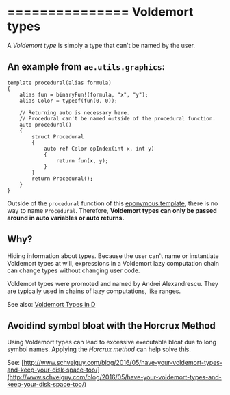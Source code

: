===============
Voldemort types
===============

A _Voldemort type_ is simply a type that can't be named by the user.

## An example from `ae.utils.graphics`:

```
template procedural(alias formula)
{
    alias fun = binaryFun!(formula, "x", "y");
    alias Color = typeof(fun(0, 0));

    // Returning auto is necessary here.
    // Procedural can't be named outside of the procedural function.
    auto procedural()
    {
        struct Procedural
        {
            auto ref Color opIndex(int x, int y)
            {
                return fun(x, y);
            }
        }
        return Procedural();
    }
}
```

Outside of the `procedural` function of this [eponymous template](#Eponymous-templates), there is no way to name `Procedural`. Therefore, **Voldemort types can only be passed around in auto variables or auto returns.**

## Why?

Hiding information about types. Because the user can't name or instantiate Voldemort types at will, expressions in a Voldemort lazy computation chain can change types without changing user code.

Voldemort types were promoted and named by Andrei Alexandrescu. They are typically used in chains of lazy computations, like ranges.

See also: [Voldemort Types in D](http://www.drdobbs.com/cpp/voldemort-types-in-d/232901591)

## Avoidind symbol bloat with the Horcrux Method

Using Voldemort types can lead to excessive executable bloat due to long symbol names. Applying the *Horcrux method* can help solve this.

See: [http://www.schveiguy.com/blog/2016/05/have-your-voldemort-types-and-keep-your-disk-space-too/](http://www.schveiguy.com/blog/2016/05/have-your-voldemort-types-and-keep-your-disk-space-too/)


